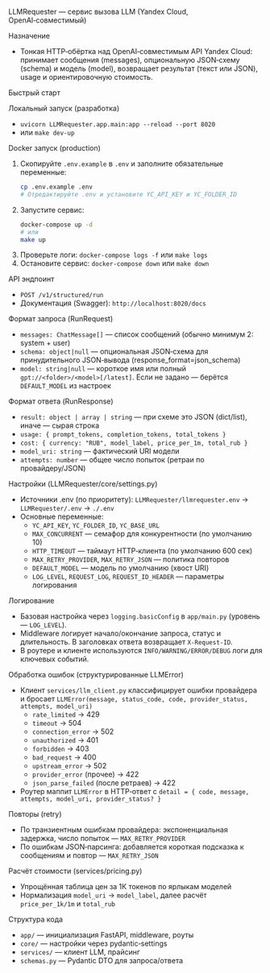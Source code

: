 LLMRequester — сервис вызова LLM (Yandex Cloud, OpenAI‑совместимый)

Назначение
- Тонкая HTTP‑обёртка над OpenAI‑совместимым API Yandex Cloud: принимает сообщения (messages), опциональную JSON‑схему (schema) и модель (model), возвращает результат (текст или JSON), usage и ориентировочную стоимость.

Быстрый старт

Локальный запуск (разработка)
- `uvicorn LLMRequester.app.main:app --reload --port 8020`
- или `make dev-up`

Docker запуск (production)
1. Скопируйте `.env.example` в `.env` и заполните обязательные переменные:
   ```bash
   cp .env.example .env
   # Отредактируйте .env и установите YC_API_KEY и YC_FOLDER_ID
   ```
2. Запустите сервис:
   ```bash
   docker-compose up -d
   # или
   make up
   ```
3. Проверьте логи: `docker-compose logs -f` или `make logs`
4. Остановите сервис: `docker-compose down` или `make down`

API эндпоинт
- `POST /v1/structured/run`
- Документация (Swagger): `http://localhost:8020/docs`

Формат запроса (RunRequest)
- `messages: ChatMessage[]` — список сообщений (обычно минимум 2: system + user)
- `schema: object|null` — опциональная JSON‑схема для принудительного JSON‑вывода (response_format=json_schema)
- `model: string|null` — короткое имя или полный `gpt://<folder>/<model>[/latest]`. Если не задано — берётся `DEFAULT_MODEL` из настроек

Формат ответа (RunResponse)
- `result: object | array | string` — при схеме это JSON (dict/list), иначе — сырая строка
- `usage: { prompt_tokens, completion_tokens, total_tokens }`
- `cost: { currency: "RUB", model_label, price_per_1m, total_rub }`
- `model_uri: string` — фактический URI модели
- `attempts: number` — общее число попыток (ретраи по провайдеру/JSON)

Настройки (LLMRequester/core/settings.py)
- Источники .env (по приоритету): `LLMRequester/llmrequester.env` → `LLMRequester/.env` → `./.env`
- Основные переменные:
  - `YC_API_KEY`, `YC_FOLDER_ID`, `YC_BASE_URL`
  - `MAX_CONCURRENT` — семафор для конкурентности (по умолчанию 10)
  - `HTTP_TIMEOUT` — таймаут HTTP‑клиента (по умолчанию 600 сек)
  - `MAX_RETRY_PROVIDER`, `MAX_RETRY_JSON` — политика повторов
  - `DEFAULT_MODEL` — модель по умолчанию (хвост URI)
  - `LOG_LEVEL`, `REQUEST_LOG`, `REQUEST_ID_HEADER` — параметры логирования

Логирование
- Базовая настройка через `logging.basicConfig` в `app/main.py` (уровень — `LOG_LEVEL`).
- Middleware логирует начало/окончание запроса, статус и длительность. В заголовках ответа возвращает `X-Request-ID`.
- В роутере и клиенте используются `INFO/WARNING/ERROR/DEBUG` логи для ключевых событий.

Обработка ошибок (структурированные LLMError)
- Клиент `services/llm_client.py` классифицирует ошибки провайдера и бросает `LLMError(message, status_code, code, provider_status, attempts, model_uri)`
  - `rate_limited` → 429
  - `timeout` → 504
  - `connection_error` → 502
  - `unauthorized` → 401
  - `forbidden` → 403
  - `bad_request` → 400
  - `upstream_error` → 502
  - `provider_error` (прочее) → 422
  - `json_parse_failed` (после ретраев) → 422
- Роутер маппит `LLMError` в HTTP‑ответ с `detail = { code, message, attempts, model_uri, provider_status? }`

Повторы (retry)
- По транзиентным ошибкам провайдера: экспоненциальная задержка, число попыток — `MAX_RETRY_PROVIDER`
- По ошибкам JSON‑парсинга: добавляется короткая подсказка к сообщениям и повтор — `MAX_RETRY_JSON`

Расчёт стоимости (services/pricing.py)
- Упрощённая таблица цен за 1К токенов по ярлыкам моделей
- Нормализация `model_uri` → `model_label`, далее расчёт `price_per_1k/1m` и `total_rub`

Структура кода
- `app/` — инициализация FastAPI, middleware, роуты
- `core/` — настройки через pydantic‑settings
- `services/` — клиент LLM, прайсинг
- `schemas.py` — Pydantic DTO для запроса/ответа

